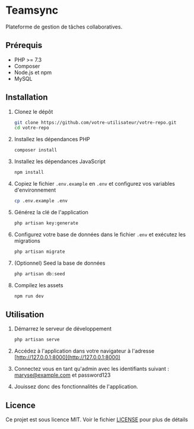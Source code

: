 # Teamsync

Plateforme de gestion de tâches collaboratives.

## Prérequis

- PHP >= 7.3
- Composer
- Node.js et npm
- MySQL

## Installation

1. Clonez le dépôt

    ```bash
    git clone https://github.com/votre-utilisateur/votre-repo.git
    cd votre-repo
    ```

2. Installez les dépendances PHP

    ```bash
    composer install
    ```

3. Installez les dépendances JavaScript

    ```bash
    npm install
    ```

4. Copiez le fichier `.env.example` en `.env` et configurez vos variables d'environnement

    ```bash
    cp .env.example .env
    ```

5. Générez la clé de l'application

    ```bash
    php artisan key:generate
    ```

6. Configurez votre base de données dans le fichier `.env` et exécutez les migrations

    ```bash
    php artisan migrate
    ```

7. (Optionnel) Seed la base de données

    ```bash
    php artisan db:seed
    ```

8. Compilez les assets

    ```bash
    npm run dev
    ```

## Utilisation

1. Démarrez le serveur de développement

    ```bash
    php artisan serve
    ```

2. Accédez à l'application dans votre navigateur à l'adresse [http://127.0.0.1:8000](http://127.0.0.1:8000)

3. Connectez vous en tant qu'admin avec les identifiants suivant : maryse@example.com et password123

4. Jouissez donc des fonctionnalités de l'application.
## Licence

Ce projet est sous licence MIT. Voir le fichier [LICENSE](LICENSE) pour plus de détails
